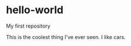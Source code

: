 hello-world
===========

My first repository

This is the coolest thing I've ever seen.  I like cars.
